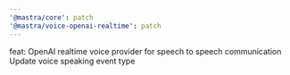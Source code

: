 ```yaml
---
'@mastra/core': patch
'@mastra/voice-openai-realtime': patch
---
```


feat: OpenAI realtime voice provider for speech to speech communication
Update voice speaking event type
